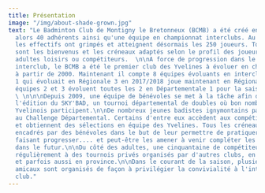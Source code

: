 ```yaml
---
title: Présentation
image: "/img/about-shade-grown.jpg"
text: "Le Badminton Club de Montigny le Bretonneux (BCMB) a été créé en 1983 et comptait
  alors 40 adhérents ainsi qu'une équipe en championnat interclubs. Au fil des ans
  les effectifs ont grimpés et atteignent désormais les 250 joueurs. Tous les pratiquants
  sont les bienvenus et les créneaux adaptés selon le profil des joueurs, jeunes,
  adultes loisirs ou compétiteurs.  \n\nA force de progression dans le championnat
  interclub, le BCMB a été le premier club des Yvelines à évoluer en championnat National
  à partir de 2000. Maintenant il compte 8 équipes évoluants en interclubs. L'équipe
  1 qui évoluait en Régionale 3 en 2017/2018 joue maintenant en Régionale 2, et nos
  équipes 2 et 3 évoluent toutes les 2 en Départementale 1 pour la saison 2018/2019.
  \ \n\n\nDepuis 2009, une équipe de bénévoles se met à la tâche afin d'organiser
  l'édition du SKY'BAD, un tournoi départemental de doubles où bon nombre de clubs
  Yvelinois participent.\n\nDe nombreux jeunes badistes ignymontains participent également
  au Challenge Départemental. Certains d'entre eux accèdent aux compétitions régionales
  et obtiennent des sélections en équipe des Yvelines. Tous les créneaux jeunes sont
  encadrés par des bénévoles dans le but de leur permettre de pratiquer tout en les
  faisant progresser.... et peut-être les amener à venir compléter les équipes adultes
  dans le futur.\n\nDu côté des adultes, une cinquantaine de compétiteurs participent
  régulièrement à des tournois privés organisés par d'autres clubs, en région parisienne,
  et parfois aussi en province.\n\nDans le courant de la saison, plusieurs tournois
  amicaux sont organisés de façon à privilégier la convivialité à l'intérieur de notre
  club."
---
```


